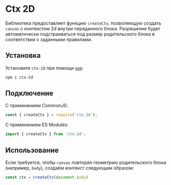 # Ctx 2D

Библиотека предоставляет функцию `createCtx`, позволяющую создать `canvas` с контекстом 2d внутри переданного блока.
Разрешение будет автоматически подстраиваться под размер родительского блока в соответствии с заданными правилами.

## Установка

Установите `ctx-2d` при помощи [`npm`](https://www.npmjs.com/):

```bash
npm i ctx-2d
```

## Подключение

С применением CommonJS:

```javascript
const { createCtx } = require('ctx-2d');
```

С применением ES Modules:

```javascript
import { createCtx } from 'ctx-2d';
```

## Использование

Если требуется, чтобы `canvas` повторял геометрию родительского блока (например, `body`),
создаём контекст следующим образом:

```javascript
const ctx = createCtx(document.body)
```
